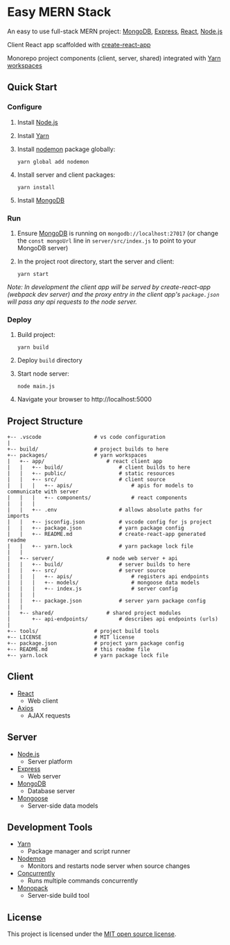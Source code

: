 # Easy MERN Stack

An easy to use full-stack MERN project: [MongoDB](https://www.mongodb.com/), [Express](https://expressjs.com/), [React](https://reactjs.org/), [Node.js](https://nodejs.org/en/)

Client React app scaffolded with [create-react-app](https://github.com/facebook/create-react-app)

Monorepo project components (client, server, shared) integrated with [Yarn workspaces](https://yarnpkg.com/lang/en/docs/workspaces/)

## Quick Start

### Configure

1. Install [Node.js](https://nodejs.org/en/)

2. Install [Yarn](https://yarnpkg.com/en/)

3. Install [nodemon](https://github.com/remy/nodemon) package globally:

    ```
    yarn global add nodemon
    ```

4. Install server and client packages:

    ```
    yarn install
    ```

5. Install [MongoDB](https://www.mongodb.com/download-center/community)

### Run

1. Ensure [MongoDB](https://www.mongodb.com/) is running on `mongodb://localhost:27017` (or change the `const mongoUrl` line in `server/src/index.js` to point to your MongoDB server)

2. In the project root directory, start the server and client:

    ```
    yarn start
    ```

_Note: In development the client app will be served by create-react-app (webpack dev server) and the proxy entry in the client app's `package.json` will pass any api requests to the node server._

### Deploy

1. Build project:
    ```
    yarn build
    ```

2. Deploy `build` directory

3. Start node server:
    ```
    node main.js
    ```

4. Navigate your browser to http://localhost:5000

## Project Structure

```
+-- .vscode                 # vs code configuration
|
+-- build/                  # project builds to here
+-- packages/               # yarn workspaces
|   +-- app/                    # react client app
|   |   +-- build/                  # client builds to here
|   |   +-- public/                 # static resources
|   |   +-- src/                    # client source
|   |   |   +-- apis/                   # apis for models to communicate with server
|   |   |   +-- components/             # react components
|   |   |
|   |   +-- .env                    # allows absolute paths for imports
|   |   +-- jsconfig.json           # vscode config for js project
|   |   +-- package.json            # yarn package config
|   |   +-- README.md               # create-react-app generated readme
|   |   +-- yarn.lock               # yarn package lock file
|   |
|   +-- server/                 # node web server + api
|   |   +-- build/                  # server builds to here
|   |   +-- src/                    # server source
|   |   |   +-- apis/                   # registers api endpoints
|   |   |   +-- models/                 # mongoose data models
|   |   |   +-- index.js                # server config
|   |   |
|   |   +-- package.json            # server yarn package config
|   |
|   +-- shared/                 # shared project modules
|       +-- api-endpoints/          # describes api endpoints (urls)
|
+-- tools/                  # project build tools
+-- LICENSE                 # MIT license
+-- package.json            # project yarn package config
+-- README.md               # this readme file
+-- yarn.lock               # yarn package lock file
```

## Client

* [React](https://reactjs.org/)
    * Web client
* [Axios](https://github.com/axios/axios)
    * AJAX requests

## Server

* [Node.js](https://nodejs.org/en/)
    * Server platform
* [Express](https://expressjs.com/)
    * Web server
* [MongoDB](https://www.mongodb.com/)
    * Database server
* [Mongoose](https://mongoosejs.com/)
    * Server-side data models

## Development Tools

* [Yarn](https://yarnpkg.com/en/)
    * Package manager and script runner
* [Nodemon](https://github.com/remy/nodemon)
    * Monitors and restarts node server when source changes
* [Concurrently](https://github.com/kimmobrunfeldt/concurrently)
    * Runs multiple commands concurrently
* [Monopack](https://github.com/flegall/monopack)
    * Server-side build tool

## License

This project is licensed under the [MIT open source license](/LICENSE).
